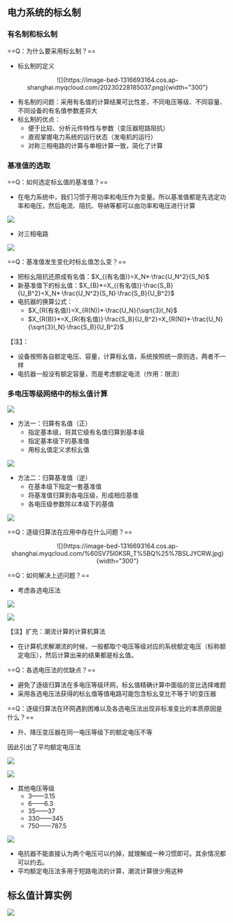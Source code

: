 ## 电力系统的标幺制
### 有名制和标幺制
==Q：为什么要采用标幺制？==

- 标幺制的定义

<center>
![](https://image-bed-1316693164.cos.ap-shanghai.myqcloud.com/20230228185037.png){width="300"}
</center>

- 有名制的问题：采用有名值的计算结果可比性差，不同电压等级、不同容量、不同设备的有名值参数差异大
- 标幺制的优点：
    - 便于比较、分析元件特性与参数（变压器短路阻抗）
    - 直观掌握电力系统的运行状态（发电机的运行）
    - 对称三相电路的计算与单相计算一致，简化了计算

### 基准值的选取
==Q：如何选定标幺值的基准值？==

- 在电力系统中，我们习惯于用功率和电压作为变量。所以基准值都是先选定功率和电压，然后电流、阻抗、导纳等都可以由功率和电压进行计算
 
![](https://image-bed-1316693164.cos.ap-shanghai.myqcloud.com/20230228185541.png)

- 对三相电路

![](https://image-bed-1316693164.cos.ap-shanghai.myqcloud.com/20230228190627.png)

==Q：基准值发生变化时标幺值怎么变？==

- 把标幺阻抗还原成有名值：$X_{(有名值)}=X_N*·\frac{U_N^2}{S_N}$
- 新基准值下的标幺值：$X_{B}*=X_{(有名值)}·\frac{S_B}{U_B^2}=X_N*·\frac{U_N^2}{S_N}·\frac{S_B}{U_B^2}$
- 电抗器的换算公式：
    - $X_{R(有名值)}=X_{R(N)}*·\frac{U_N}{\sqrt{3}I_N}$
    - $X_{R(B)}*=X_{R(有名值)}·\frac{S_B}{U_B^2}=X_{R(N)}*·\frac{U_N}{\sqrt{3}I_N}·\frac{S_B}{U_B^2}$

【注】：

- 设备按照各自额定电压、容量，计算标幺值，系统按照统一原则选，两者不一样
- 电抗器一般没有额定容量，而是考虑额定电流（作用：限流）

### 多电压等级网络中的标幺值计算

![](https://image-bed-1316693164.cos.ap-shanghai.myqcloud.com/3P0U%25G~$34Q~$P6W4O4MN9.jpg)

- 方法一：归算有名值（正）
    - 指定基本级，将其它级有名值归算到基本级
    - 指定基本级下的基准值
    - 用标幺值定义求标幺值

![](https://image-bed-1316693164.cos.ap-shanghai.myqcloud.com/W0%7DVR%60%5D%25CY0RP%60C%7D24~2I.jpg)

- 方法二：归算基准值（逆）
    - 在基本级下指定一套基准值
    - 将基准值归算到各电压级，形成相应基值
    - 各电压级参数除以本级下的基值

![](https://image-bed-1316693164.cos.ap-shanghai.myqcloud.com/T%7D_43Z0%5DA7%5BM3PUK_RV1OO.jpg)

==Q：逐级归算法在应用中存在什么问题？==

<center>
![](https://image-bed-1316693164.cos.ap-shanghai.myqcloud.com/%60SV75I0KSR_T%5BQ%25%7BSLJYCRW.jpg){width="300"}
</center>

==Q：如何解决上述问题？==

- 考虑各选电压法

![](https://image-bed-1316693164.cos.ap-shanghai.myqcloud.com/X7WO%25FB1%7D@%5B34NJ5BH4%5D3XJ.jpg)

![](https://image-bed-1316693164.cos.ap-shanghai.myqcloud.com/2G1V%7BTE%7BU%5DTTCC7EP%60F$W8.jpg)

【注】扩充：潮流计算的计算机算法

- 在计算机求解潮流的时候，一般都取个电压等级对应的系统额定电压（标称额定电压），然后计算出来的结果都是标幺值。

==Q：各选电压法的优缺点？==

- 避免了逐级归算法在多电压等级环网，标幺值精确计算中面临的变比选择难题
- 采用各选电压法获得的标幺值等值电路可能包含标幺变比不等于1的变压器

==Q：逐级归算法在环网遇到困难以及各选电压法出现非标准变比的本质原因是什么？==

- 升、降压变压器在同一电压等级下的额定电压不等

因此引出了平均额定电压法

![](https://image-bed-1316693164.cos.ap-shanghai.myqcloud.com/4RW3BYL94%7BU%7B%7BGE6$7L0UCI.jpg)

![](https://image-bed-1316693164.cos.ap-shanghai.myqcloud.com/20230228203320.png)


- 其他电压等级
    - 3——3.15
    - 6——6.3
    - 35——37
    - 330——345
    - 750——787.5


![](https://image-bed-1316693164.cos.ap-shanghai.myqcloud.com/Z%7D33V%7B95%25A6OJ_DNR0Z4A.jpg)

- 电抗器不能直接认为两个电压可以约掉，就理解成一种习惯即可。其余情况都可以约去。
- 平均额定电压法多用于短路电流的计算，潮流计算很少用这种

## 标幺值计算实例

![](https://image-bed-1316693164.cos.ap-shanghai.myqcloud.com/9I%7D50M$X64WV%7BH69A%60NOW45.jpg)

